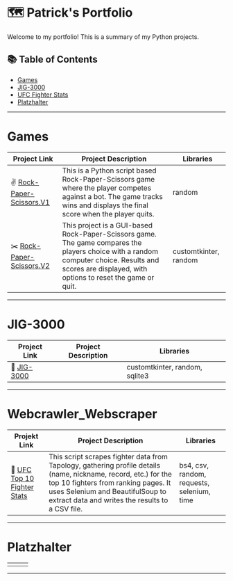 # 🗺 Patrick's Portfolio

Welcome to my portfolio! This is a summary of my Python projects. 

## 📚 Table of Contents
- [Games](#games)
- [JIG-3000](#jig-3000)
- [UFC Fighter Stats](#webcrawler/webscraper)
- [Platzhalter](#platzhalter)

***

# Games

| Project Link | Project Description | Libraries |
|---|---|---|
| ✌️ [Rock-Paper-Scissors.V1](https://github.com/Patrickularly/RPS.V1) | This is a Python script based Rock-Paper-Scissors game where the player competes against a bot. The game tracks wins and displays the final score when the player quits. | random |
| ✂️ [Rock-Paper-Scissors.V2](https://github.com/Patrickularly/RPS.V2) | This project is a GUI-based Rock-Paper-Scissors game. The game compares the players choice with a random computer choice. Results and scores are displayed, with options to reset the game or quit. | customtkinter, random |

***

# JIG-3000

| Project Link | Project Description | Libraries |
|---|---|---|
| 🤖 [JIG-3000](https://github.com/Patrickularly/JIG_3000) |  | customtkinter, random, sqlite3 |

***

# Webcrawler_Webscraper

| Projekt Link | Project Description | Libraries |
|---|---|---|
| 🥊 [UFC Top 10 Fighter Stats](https://github.com/Patrickularly/Webcrawler_Webscraper) | This script scrapes fighter data from Tapology, gathering profile details (name, nickname, record, etc.) for the top 10 fighters from ranking pages. It uses Selenium and BeautifulSoup to extract data and writes the results to a CSV file. | bs4, csv, random, requests, selenium, time |

***

# Platzhalter

||||
|---|---|---|
| []() |||

***